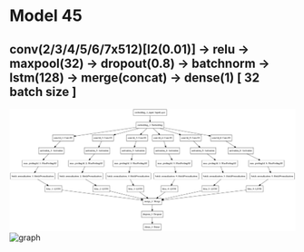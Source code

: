# Model 45
## conv(2/3/4/5/6/7x512)[l2(0.01)] -> relu -> maxpool(32) -> dropout(0.8) -> batchnorm -> lstm(128) -> merge(concat) -> dense(1)  [ 32 batch size ]
![diagram](https://github.com/ayenter/imdb_mud/blob/master/model_45/m45_diagram.png)
![graph](https://github.com/ayenter/imdb_mud/blob/master/model_45/m45_r1_e10_graph.png)